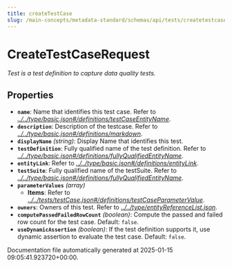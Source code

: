 ```yaml
---
title: createTestCase
slug: /main-concepts/metadata-standard/schemas/api/tests/createtestcase
---
```


# CreateTestCaseRequest

*Test is a test definition to capture data quality tests.*

## Properties

- **`name`**: Name that identifies this test case. Refer to *[../../type/basic.json#/definitions/testCaseEntityName](#/../type/basic.json#/definitions/testCaseEntityName)*.
- **`description`**: Description of the testcase. Refer to *[../../type/basic.json#/definitions/markdown](#/../type/basic.json#/definitions/markdown)*.
- **`displayName`** *(string)*: Display Name that identifies this test.
- **`testDefinition`**: Fully qualified name of the test definition. Refer to *[../../type/basic.json#/definitions/fullyQualifiedEntityName](#/../type/basic.json#/definitions/fullyQualifiedEntityName)*.
- **`entityLink`**: Refer to *[../../type/basic.json#/definitions/entityLink](#/../type/basic.json#/definitions/entityLink)*.
- **`testSuite`**: Fully qualified name of the testSuite. Refer to *[../../type/basic.json#/definitions/fullyQualifiedEntityName](#/../type/basic.json#/definitions/fullyQualifiedEntityName)*.
- **`parameterValues`** *(array)*
  - **Items**: Refer to *[../../tests/testCase.json#/definitions/testCaseParameterValue](#/../tests/testCase.json#/definitions/testCaseParameterValue)*.
- **`owners`**: Owners of this test. Refer to *[../../type/entityReferenceList.json](#/../type/entityReferenceList.json)*.
- **`computePassedFailedRowCount`** *(boolean)*: Compute the passed and failed row count for the test case. Default: `false`.
- **`useDynamicAssertion`** *(boolean)*: If the test definition supports it, use dynamic assertion to evaluate the test case. Default: `false`.


Documentation file automatically generated at 2025-01-15 09:05:41.923720+00:00.
